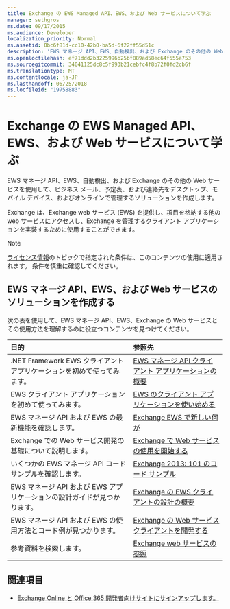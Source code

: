 ```yaml
---
title: Exchange の EWS Managed API、EWS、および Web サービスについて学ぶ
manager: sethgros
ms.date: 09/17/2015
ms.audience: Developer
localization_priority: Normal
ms.assetid: 0bc6f81d-cc10-42b0-ba5d-6f22ff55d51c
description: 'EWS マネージ API、EWS、自動検出、および Exchange のその他の Web サービスを使用して、ビジネス メール、予定表、および連絡先をデスクトップ、モバイル デバイス、およびオンラインで管理するソリューションを作成します。 '
ms.openlocfilehash: ef71ddd2b3225996b25bf889ad58ec64f555a753
ms.sourcegitcommit: 34041125dc8c5f993b21cebfc4f8b72f0fd2cb6f
ms.translationtype: MT
ms.contentlocale: ja-JP
ms.lasthandoff: 06/25/2018
ms.locfileid: "19758883"
---
```

# <a name="explore-the-ews-managed-api-ews-and-web-services-in-exchange"></a>Exchange の EWS Managed API、EWS、および Web サービスについて学ぶ

EWS マネージ API、EWS、自動検出、および Exchange のその他の Web サービスを使用して、ビジネス メール、予定表、および連絡先をデスクトップ、モバイル デバイス、およびオンラインで管理するソリューションを作成します。  
  
Exchange は、Exchange web サービス (EWS) を提供し、項目を格納する他の web サービスにアクセスし、Exchange を管理するクライアント アプリケーションを実装するために使用することができます。
  
> [!NOTE]
> [ライセンス情報](license-information.md)のトピックで指定された条件は、このコンテンツの使用に適用されます。 条件を慎重に確認してください。 
  
## <a name="create-ews-managed-api-ews-and-web-services-solutions"></a>EWS マネージ API、EWS、および Web サービスのソリューションを作成する

次の表を使用して、EWS マネージ API、EWS、Exchange の Web サービスとその使用方法を理解するのに役立つコンテンツを見つけてください。
  
|目的|参照先|
|:-----|:-----|
|.NET Framework EWS クライアント アプリケーションを初めて使ってみます。  <br/> |[EWS マネージ API クライアント アプリケーションの概要](get-started-with-ews-managed-api-client-applications.md) <br/> |
|EWS クライアント アプリケーションを初めて使ってみます。  <br/> |[EWS のクライアント アプリケーションを使い始める](get-started-with-ews-client-applications.md) <br/> |
|EWS マネージ API および EWS の最新機能を確認します。  <br/> |[Exchange EWS で新しい何が](whats-new-in-ews-and-other-web-services-in-exchange.md) <br/> |
|Exchange での Web サービス開発の基礎について説明します。  <br/> |[Exchange で Web サービスの使用を開始する](start-using-web-services-in-exchange.md) <br/> |
|いくつかの EWS マネージ API コード サンプルを確認します。  <br/> |[Exchange 2013: 101 のコード サンプル](http://code.msdn.microsoft.com/exchange/Exchange-2013-101-Code-3c38582c) <br/> |
|EWS マネージ API および EWS アプリケーションの設計ガイドが見つかります。  <br/> |[Exchange の EWS クライアントの設計の概要](ews-client-design-overview-for-exchange.md) <br/> |
|EWS マネージ API および EWS の使用方法とコード例が見つかります。  <br/> |[Exchange の Web サービス クライアントを開発する](develop-web-service-clients-for-exchange.md) <br/> |
|参考資料を検索します。  <br/> |[Exchange web サービスの参照](../web-service-reference/web-services-reference-for-exchange.md) <br/> |
   
## <a name="see-also"></a>関連項目
    
- [Exchange Online と Office 365 開発者向けサイトにサインアップします。](https://docs.microsoft.com/en-us/sharepoint/dev/sp-add-ins/set-up-a-development-environment-for-sharepoint-add-ins-on-office-365)
    

